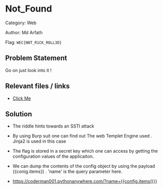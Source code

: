 # **Not_Found**

Category: Web

Author: Md Arfath

Flag: `WEC{N0T_R1CK_R0LL3D}`

## Problem Statement

Go on just look into it !

## Relevant files / links

- [Click Me](https://coderman001.pythonanywhere.com)

## Solution

- The riddle hints towards an SSTI attack


- By using Burp suit one can find out The web Templet Engine used . Jinja2 is used in this case

- The flag is stored in a secret key which one can access by getting the configuration values of the applicaiton.

- We can dump the contents of the config object by using the payload {{conig.items}} . 'name' is the query parameter here.

- https://coderman001.pythonanywhere.com/?name={{config.items()}}